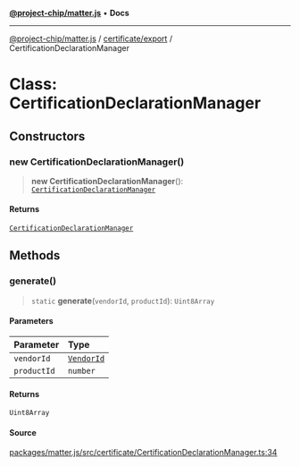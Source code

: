 [**@project-chip/matter.js**](../../../README.md) • **Docs**

***

[@project-chip/matter.js](../../../modules.md) / [certificate/export](../README.md) / CertificationDeclarationManager

# Class: CertificationDeclarationManager

## Constructors

### new CertificationDeclarationManager()

> **new CertificationDeclarationManager**(): [`CertificationDeclarationManager`](CertificationDeclarationManager.md)

#### Returns

[`CertificationDeclarationManager`](CertificationDeclarationManager.md)

## Methods

### generate()

> `static` **generate**(`vendorId`, `productId`): `Uint8Array`

#### Parameters

| Parameter | Type |
| :------ | :------ |
| `vendorId` | [`VendorId`](../../../datatype/export/README.md#vendorid) |
| `productId` | `number` |

#### Returns

`Uint8Array`

#### Source

[packages/matter.js/src/certificate/CertificationDeclarationManager.ts:34](https://github.com/project-chip/matter.js/blob/7a8cbb56b87d4ccf34bec5a9a95ab40a1711324f/packages/matter.js/src/certificate/CertificationDeclarationManager.ts#L34)
